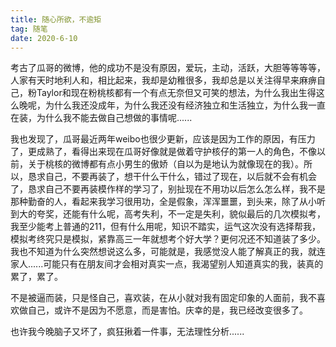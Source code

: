 ```yaml
---
title: 随心所欲，不逾矩
tag: 随笔
date: 2020-6-10
---
```




考古了瓜哥的微博，他的成功不是没有原因，爱玩，主动，活跃，大胆等等等等，人家有天时地利人和，相比起来，我却是幼稚很多，我却总是以关注得早来麻痹自己，粉Taylor和现在粉桃核都有一个有点无奈但又可笑的想法，为什么我出生得这么晚呢，为什么我还没成年，为什么我还没有经济独立和生活独立，为什么我一直在装，为什么我不能去做自己想做的事情呢......

我也发现了，瓜哥最近两年weibo也很少更新，应该是因为工作的原因，有压力了，更成熟了，看得出来现在瓜哥好像就是做着守护核仔的第一人的角色，不像以前，关于桃核的微博都有点小男生的傲娇（自以为是地认为就像现在的我）。所以，恳求自己，不要再装了，想干什么干什么，错过了现在，以后就不会有机会了，恳求自己不要再装模作样的学习了，别扯现在不用功以后怎么怎么样，我不是那种勤奋的人，看起来我学习很用功，全是假象，浑浑噩噩，到头来，除了从小听到大的夸奖，还能有什么呢，高考失利，不一定是失利，貌似最后的几次模拟考，我至少能考上普通的211，但有什么用呢，知识不踏实，运气这次没有选择帮我，模拟考终究只是模拟，紧靠高三一年就想考个好大学？更何况还不知道装了多少。我也不知道为什么突然想说这么多，可能就是，我感觉没人能了解真正的我，就连家人......可能只有在朋友间才会相对真实一点，我渴望别人知道真实的我，装真的累了，累了。

不是被逼而装，只是怪自己，喜欢装，在从小就对我有固定印象的人面前，我不喜欢做自己，或许不是因为不愿意，而是害怕。庆幸的是，我已经改变很多了。

也许我今晚脑子又坏了，疯狂揪着一件事，无法理性分析......